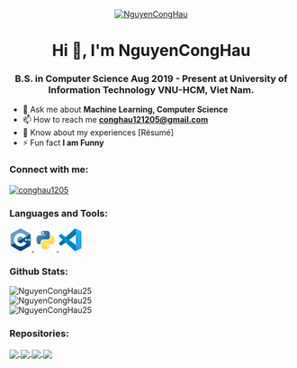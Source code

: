 
<!-- Profile GIF and Intro -->
<div align="center">
  <a href="https://github.com/NguyenCongHau25">
    <img src="https://i.pinimg.com/originals/79/9e/0d/799e0d7779f6ea6c3a89885ff60c55af.gif" alt="NguyenCongHau"/>
  </a>

  <h1>Hi 👋, I'm NguyenCongHau</h1>
  <h3>B.S. in Computer Science Aug 2019 - Present at University of Information Technology VNU-HCM, Viet Nam.</h3>
</div>


- 💬 Ask me about **Machine Learning, Computer Science**
- 📫 How to reach me **conghau121205@gmail.com**
- 📄 Know about my experiences [Résumé]
- ⚡ Fun fact **I am Funny**

<!-- Connect with Me -->
<h3 align="left">Connect with me:</h3>
<p align="left">
  <a href="https://www.facebook.com/conghau1205" target="_blank">
    <img align="center" src="https://raw.githubusercontent.com/rahuldkjain/github-profile-readme-generator/master/src/images/icons/Social/facebook.svg" alt="conghau1205" height="30" width="40" />
  </a>
</p>

<!-- Languages and Tools -->
<h3 align="left">Languages and Tools:</h3>
<p align="left">
  <a href="https://www.w3schools.com/cpp/" target="_blank" rel="noreferrer">
    <img src="https://raw.githubusercontent.com/devicons/devicon/master/icons/cplusplus/cplusplus-original.svg" alt="cplusplus" width="40" height="40"/>
  </a>
  <a href="https://www.python.org" target="_blank" rel="noreferrer">
    <img src="https://raw.githubusercontent.com/devicons/devicon/master/icons/python/python-original.svg" alt="python" width="40" height="40"/>
  </a>
  <a href="https://code.visualstudio.com/" target="_blank" rel="noreferrer">
        <img src="https://raw.githubusercontent.com/devicons/devicon/master/icons/vscode/vscode-original.svg" alt="vscode" width="40" height="40"/>
    </a> 
</p>

<!-- GitHub Stats -->
<h3 align="left">Github Stats:</h3>

<div align="left">
  <img src="https://github-readme-stats.vercel.app/api/top-langs?username=NguyenCongHau25&show_icons=true&locale=en&layout=compact&theme=tokyonight" alt="NguyenCongHau25" />
</div>

<div align="left">
  <img src="https://github-readme-stats.vercel.app/api?username=NguyenCongHau25&show_icons=true&locale=en&theme=tokyonight" alt="NguyenCongHau25" />
</div>

<div align="left">
  <img src="https://github-readme-streak-stats.herokuapp.com/?user=NguyenCongHau25&theme=tokyonight" alt="NguyenCongHau25" />
</div>

<!-- Repositories -->
<h3 align="left">Repositories:</h3>

<a href="https://github.com/NguyenCongHau25/NHAP-MON-LAP-TRINH">
    <img align="center" src="https://github-readme-stats.vercel.app/api/pin/?username=NguyenCongHau25&repo=NguyenCongHau25/NHAP-MON-LAP-TRINH&theme=tokyonight" />
  </a>

<a href="https://github.com/PhamThe-KHDL/DS307.N11-Social-Media-Data-Analysis/">
  <img align="center" src="https://github-readme-stats.vercel.app/api/pin/?username=PhamThe-KHDL&repo=DS307.N11-Social-Media-Data-Analysis&theme=gruvbox" />
</a>

<a href="https://github.com/PhamThe-KHDL/DS300.N11-Recommendation-System/">
  <img align="center" src="https://github-readme-stats.vercel.app/api/pin/?username=PhamThe-KHDL&repo=DS300.N11-Recommendation-System&theme=dark" />
</a>

<a href="https://github.com/PhamThe-KHDL/DS200.M21-Big-Data/">
  <img align="center" src="https://github-readme-stats.vercel.app/api/pin/?username=PhamThe-KHDL&repo=DS200.M21-Big-Data&theme=merko" />
</a>

<a href="https://github.com/PhamThe-KHDL/DS304.M21-Experimental-Design-and-Analysis/">
  <img align="center" src="https://github-readme-st